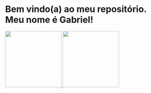 <h1>Bem vindo(a) ao meu repositório. Meu nome é Gabriel!</h1>



<div>
<a href="https://github.com/gaboel0">
<img height="180em" src="https://github-readme-stats.vercel.app/api/top-langs/?username=gaboel0&layout=compact&langs_count=7&theme=dracula"/>
<img height="180em" src="https://github-readme-stats.vercel.app/api?username=gaboel0&show_icons=true&theme=dracula&include_all_commits=true&count_private=true"/>
</div>
